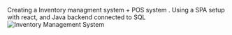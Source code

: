 Creating a Inventory managment system + POS system . Using a SPA setup with react, and Java backend connected to SQL![Inventory Management System](https://user-images.githubusercontent.com/89275143/193476129-6831bbaa-504d-4208-8765-1c9254e25bf0.png)
